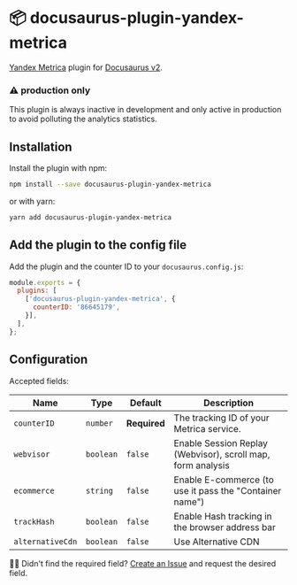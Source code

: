 # 📦 docusaurus-plugin-yandex-metrica

[Yandex Metrica](https://metrika.yandex.ru) plugin for [Docusaurus v2](https://docusaurus.io/).

### ⚠️ production only

This plugin is always inactive in development and only active in production to avoid polluting the analytics statistics.

## Installation

Install the plugin with npm:

```bash
npm install --save docusaurus-plugin-yandex-metrica
```

or with yarn:
```bash
yarn add docusaurus-plugin-yandex-metrica
```

## Add the plugin to the config file

Add the plugin and the counter ID to your `docusaurus.config.js`:

```js
module.exports = {
  plugins: [
    ['docusaurus-plugin-yandex-metrica', {
      counterID: '86645179',
    }],
  ],
};
```

## Configuration

Accepted fields:

<small>

| Name | Type | Default | Description |
| --- | --- | --- | --- |
| `counterID` | `number` | **Required** | The tracking ID of your Metrica service. |
| `webvisor` | `boolean` | `false` | Enable Session Replay (Webvisor), scroll map, form analysis |
| `ecommerce` | `string` | `false` | Enable E-commerce (to use it pass the "Container name") |
| `trackHash` | `boolean` | `false` | Enable Hash tracking in the browser address bar |
| `alternativeCdn` | `boolean` | `false` | Use Alternative CDN |

</small>

🤷‍♂️ Didn't find the required field? [Create an Issue](https://github.com/sgromkov/docusaurus-plugin-yandex-metrica/issues/new) and request the desired field.
